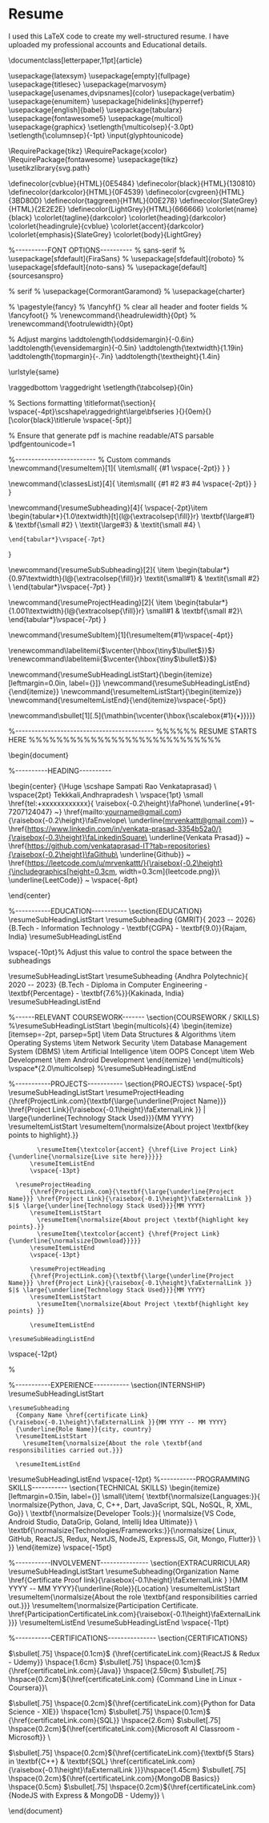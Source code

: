 # Resume
I used this LaTeX code to create my well-structured resume. I have uploaded my professional accounts and Educational details.

\documentclass[letterpaper,11pt]{article}


\usepackage{latexsym}
\usepackage[empty]{fullpage}
\usepackage{titlesec}
\usepackage{marvosym}
\usepackage[usenames,dvipsnames]{color}
\usepackage{verbatim}
\usepackage{enumitem}
\usepackage[hidelinks]{hyperref}
\usepackage[english]{babel}
\usepackage{tabularx}
\usepackage{fontawesome5}
\usepackage{multicol}
\usepackage{graphicx}
\setlength{\multicolsep}{-3.0pt}
\setlength{\columnsep}{-1pt}
\input{glyphtounicode}


\RequirePackage{tikz}
\RequirePackage{xcolor}
\RequirePackage{fontawesome}
\usepackage{tikz}
\usetikzlibrary{svg.path}




\definecolor{cvblue}{HTML}{0E5484}
\definecolor{black}{HTML}{130810}
\definecolor{darkcolor}{HTML}{0F4539}
\definecolor{cvgreen}{HTML}{3BD80D}
\definecolor{taggreen}{HTML}{00E278}
\definecolor{SlateGrey}{HTML}{2E2E2E}
\definecolor{LightGrey}{HTML}{666666}
\colorlet{name}{black}
\colorlet{tagline}{darkcolor}
\colorlet{heading}{darkcolor}
\colorlet{headingrule}{cvblue}
\colorlet{accent}{darkcolor}
\colorlet{emphasis}{SlateGrey}
\colorlet{body}{LightGrey}






%----------FONT OPTIONS----------
% sans-serif
% \usepackage[sfdefault]{FiraSans}
% \usepackage[sfdefault]{roboto}
% \usepackage[sfdefault]{noto-sans}
% \usepackage[default]{sourcesanspro}


% serif
% \usepackage{CormorantGaramond}
% \usepackage{charter}




% \pagestyle{fancy}
% \fancyhf{}  % clear all header and footer fields
% \fancyfoot{}
% \renewcommand{\headrulewidth}{0pt}
% \renewcommand{\footrulewidth}{0pt}


% Adjust margins
\addtolength{\oddsidemargin}{-0.6in}
\addtolength{\evensidemargin}{-0.5in}
\addtolength{\textwidth}{1.19in}
\addtolength{\topmargin}{-.7in}
\addtolength{\textheight}{1.4in}


\urlstyle{same}


\raggedbottom
\raggedright
\setlength{\tabcolsep}{0in}


% Sections formatting
\titleformat{\section}{
  \vspace{-4pt}\scshape\raggedright\large\bfseries
}{}{0em}{}[\color{black}\titlerule \vspace{-5pt}]


% Ensure that generate pdf is machine readable/ATS parsable
\pdfgentounicode=1


%-------------------------
% Custom commands
\newcommand{\resumeItem}[1]{
  \item\small{
    {#1 \vspace{-2pt}}
  }
}


\newcommand{\classesList}[4]{
    \item\small{
        {#1 #2 #3 #4 \vspace{-2pt}}
  }
}


\newcommand{\resumeSubheading}[4]{
  \vspace{-2pt}\item
    \begin{tabular*}{1.0\textwidth}[t]{l@{\extracolsep{\fill}}r}
      \textbf{\large#1} & \textbf{\small #2} \\
      \textit{\large#3} & \textit{\small #4} \\
     
    \end{tabular*}\vspace{-7pt}
}


\newcommand{\resumeSubSubheading}[2]{
    \item
    \begin{tabular*}{0.97\textwidth}{l@{\extracolsep{\fill}}r}
      \textit{\small#1} & \textit{\small #2} \\
    \end{tabular*}\vspace{-7pt}
}




\newcommand{\resumeProjectHeading}[2]{
    \item
    \begin{tabular*}{1.001\textwidth}{l@{\extracolsep{\fill}}r}
      \small#1 & \textbf{\small #2}\\
    \end{tabular*}\vspace{-7pt}
}


\newcommand{\resumeSubItem}[1]{\resumeItem{#1}\vspace{-4pt}}


\renewcommand\labelitemi{$\vcenter{\hbox{\tiny$\bullet$}}$}
\renewcommand\labelitemii{$\vcenter{\hbox{\tiny$\bullet$}}$}


\newcommand{\resumeSubHeadingListStart}{\begin{itemize}[leftmargin=0.0in, label={}]}
\newcommand{\resumeSubHeadingListEnd}{\end{itemize}}
\newcommand{\resumeItemListStart}{\begin{itemize}}
\newcommand{\resumeItemListEnd}{\end{itemize}\vspace{-5pt}}




\newcommand\sbullet[1][.5]{\mathbin{\vcenter{\hbox{\scalebox{#1}{$\bullet$}}}}}


%-------------------------------------------
%%%%%%  RESUME STARTS HERE  %%%%%%%%%%%%%%%%%%%%%%%%%%%%




\begin{document}


%----------HEADING----------




\begin{center}
    {\Huge \scshape Sampati Rao Venkataprasad} \\ \vspace{2pt}
    Tekkkali,Andhrapradesh \\ \vspace{1pt}
    \small \href{tel:+xxxxxxxxxxxx}{ \raisebox{-0.2\height}\faPhone\ \underline{+91-7207124047} ~} \href{mailto:yourname@gmail.com}{\raisebox{-0.2\height}\faEnvelope\  \underline{mrvenkattt@gmail.com}} ~
    \href{https://www.linkedin.com/in/venkata-prasad-3354b52a0/}{\raisebox{-0.3\height}\faLinkedinSquare\ \underline{Venkata Prasad}}  ~
    \href{https://github.com/venkataprasad-IT?tab=repositories}{\raisebox{-0.2\height}\faGithub\ \underline{Github}} ~
    \href{https://leetcode.com/u/mrvenkattt/}{\raisebox{-0.2\height}{\includegraphics[height=0.3cm, width=0.3cm]{leetcode.png}}\ \underline{LeetCode}} ~
    \vspace{-8pt}
     
\end{center}




%-----------EDUCATION-----------
 \section{EDUCATION}
\resumeSubHeadingListStart
  \resumeSubheading
    {GMRIT}{ 2023 --  2026}
    {B.Tech - Information Technology  - \textbf{CGPA} - \textbf{9.0}}{Rajam, India}
\resumeSubHeadingListEnd

\vspace{-10pt}%   Adjust this value to control the space between the subheadings

\resumeSubHeadingListStart
  \resumeSubheading
    {Andhra Polytechnic}{ 2020 --  2023}
    {B.Tech - Diploma in Computer Engineering  - \textbf{Percentage} - \textbf{7.6\%}}{Kakinada, India}
\resumeSubHeadingListEnd

 


%------RELEVANT COURSEWORK-------
\section{COURSEWORK / SKILLS}
    %\resumeSubHeadingListStart
        \begin{multicols}{4}
            \begin{itemize}[itemsep=-2pt, parsep=5pt]
                \item Data Structures \& Algorithms
                \item Operating Systems
                \item Network Security
                \item Database Management System (DBMS)
               \item Artificial Intelligence
                \item OOPS Concept
                \item Web Development
                \item Android Development
            \end{itemize}
        \end{multicols}
        \vspace*{2.0\multicolsep}
    %\resumeSubHeadingListEnd






%-----------PROJECTS-----------
\section{PROJECTS}
    \vspace{-5pt}
    \resumeSubHeadingListStart
       \resumeProjectHeading
          {\href{ProjectLink.com}{\textbf{\large{\underline{Project Name}}} \href{Project Link}{\raisebox{-0.1\height}\faExternalLink }} $|$ \large{\underline{Technology Stack Used}}}{MM YYYY}
          \resumeItemListStart
            \resumeItem{\normalsize{About project \textbf{key points to highlight}.}}


            \resumeItem{\textcolor{accent} {\href{Live Project Link} {\underline{\normalsize{Live site here}}}}}
          \resumeItemListEnd
          \vspace{-13pt}
         
      \resumeProjectHeading
          {\href{ProjectLink.com}{\textbf{\large{\underline{Project Name}}} \href{Project Link}{\raisebox{-0.1\height}\faExternalLink }} $|$ \large{\underline{Technology Stack Used}}}{MM YYYY}
          \resumeItemListStart
            \resumeItem{\normalsize{About project \textbf{highlight key points}.}}
            \resumeItem{\textcolor{accent} {\href{Project Link} {\underline{\normalsize{Download}}}}}
          \resumeItemListEnd
          \vspace{-13pt}
         
          \resumeProjectHeading
          {\href{ProjectLink.com}{\textbf{\large{\underline{Project Name}}} \href{Project Link}{\raisebox{-0.1\height}\faExternalLink }} $|$ \large{\underline{Technology Stack Used}}}{MM YYYY}
          \resumeItemListStart
            \resumeItem{\normalsize{About Project \textbf{highlight key points} }}
           
          \resumeItemListEnd
         
    \resumeSubHeadingListEnd
\vspace{-12pt}


%




%-----------EXPERIENCE-----------
\section{INTERNSHIP}
  \resumeSubHeadingListStart


    \resumeSubheading
      {Company Name \href{certificate Link}{\raisebox{-0.1\height}\faExternalLink }}{MM YYYY -- MM YYYY}
      {\underline{Role Name}}{city, country}
      \resumeItemListStart
        \resumeItem{\normalsize{About the role \textbf{and responsibilities carried out.}}}
 
      \resumeItemListEnd  
  \resumeSubHeadingListEnd
\vspace{-12pt}
%-----------PROGRAMMING SKILLS-----------
\section{TECHNICAL SKILLS}
 \begin{itemize}[leftmargin=0.15in, label={}]
    \small{\item{
     \textbf{\normalsize{Languages:}}{ \normalsize{Python, Java, C, C++, Dart, JavaScript, SQL, NoSQL, R, XML, Go}} \\
     \textbf{\normalsize{Developer Tools:}}{ \normalsize{VS Code, Android Studio, DataGrip, Goland, Intellij Idea Ultimate}} \\
     \textbf{\normalsize{Technologies/Frameworks:}}{\normalsize{ Linux, GitHub, ReactJS, Redux, NextJS, NodeJS, ExpressJS, Git, Mongo, Flutter}} \\
    }}
 \end{itemize}
 \vspace{-15pt}




%-----------INVOLVEMENT---------------
\section{EXTRACURRICULAR}
    \resumeSubHeadingListStart
        \resumeSubheading{Organization Name \href{Certificate Proof link}{\raisebox{-0.1\height}\faExternalLink } }{MM YYYY -- MM YYYY}{\underline{Role}}{Location}
            \resumeItemListStart
                \resumeItem{\normalsize{About the role \textbf{and responsibilities carried out.}}}
                \resumeItem{\normalsize{Participation Certificate. \href{ParticipationCertificateLink.com}{\raisebox{-0.1\height}\faExternalLink }}}
            \resumeItemListEnd
    \resumeSubHeadingListEnd
 \vspace{-11pt}
 
 %-----------CERTIFICATIONS---------------
\section{CERTIFICATIONS}


$\sbullet[.75] \hspace{0.1cm}$ {\href{certificateLink.com}{ReactJS \& Redux - Udemy}} \hspace{1.6cm}
$\sbullet[.75] \hspace{0.1cm}$ {\href{certificateLink.com}{Java}} \hspace{2.59cm}
$\sbullet[.75] \hspace{0.2cm}${\href{certificateLink.com} {Command Line in Linux - Coursera}}\\


$\sbullet[.75] \hspace{0.2cm}${\href{certificateLink.com}{Python for Data Science - XIE}} \hspace{1cm}
$\sbullet[.75] \hspace{0.1cm}$ {\href{certificateLink.com}{SQL}} \hspace{2.6cm}
$\sbullet[.75] \hspace{0.2cm}${\href{certificateLink.com}{Microsoft AI Classroom - Microsoft}} \\


$\sbullet[.75] \hspace{0.2cm}${\href{certificateLink.com}{\textbf{5 Stars} in \textbf{C++} \& \textbf{SQL} \href{certificateLink.com}{\raisebox{-0.1\height}\faExternalLink }}}\hspace{1.45cm}
$\sbullet[.75] \hspace{0.2cm}${\href{certificateLink.com}{MongoDB Basics}} \hspace{0.5cm}
$\sbullet[.75] \hspace{0.2cm}${\href{certificateLink.com}{NodeJS with Express \& MongoDB - Udemy}} \\




\end{document}




